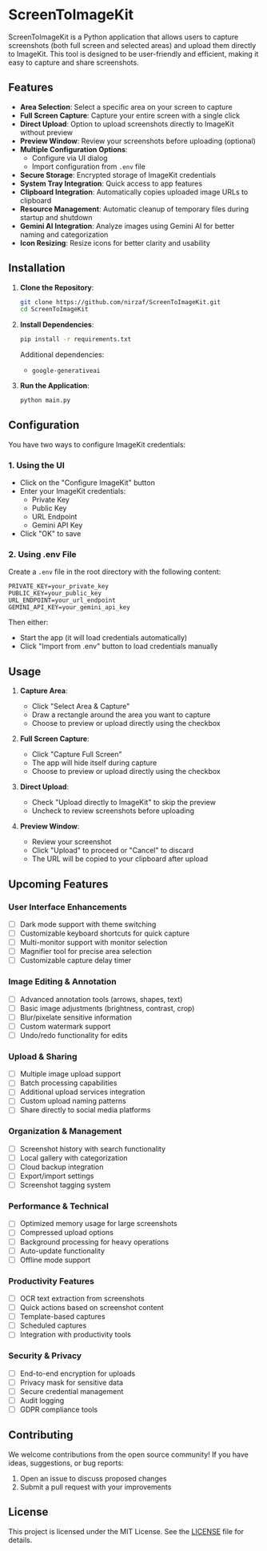 # ScreenToImageKit

ScreenToImageKit is a Python application that allows users to capture screenshots (both full screen and selected areas) and upload them directly to ImageKit. This tool is designed to be user-friendly and efficient, making it easy to capture and share screenshots.

## Features

- **Area Selection**: Select a specific area on your screen to capture
- **Full Screen Capture**: Capture your entire screen with a single click
- **Direct Upload**: Option to upload screenshots directly to ImageKit without preview
- **Preview Window**: Review your screenshots before uploading (optional)
- **Multiple Configuration Options**:
  - Configure via UI dialog
  - Import configuration from `.env` file
- **Secure Storage**: Encrypted storage of ImageKit credentials
- **System Tray Integration**: Quick access to app features
- **Clipboard Integration**: Automatically copies uploaded image URLs to clipboard
- **Resource Management**: Automatic cleanup of temporary files during startup and shutdown
- **Gemini AI Integration**: Analyze images using Gemini AI for better naming and categorization
- **Icon Resizing**: Resize icons for better clarity and usability

## Installation

1. **Clone the Repository**:
   ```bash
   git clone https://github.com/nirzaf/ScreenToImageKit.git
   cd ScreenToImageKit
   ```

2. **Install Dependencies**:
   ```bash
   pip install -r requirements.txt
   ```

   Additional dependencies:
   - `google-generativeai`

3. **Run the Application**:
   ```bash
   python main.py
   ```

## Configuration

You have two ways to configure ImageKit credentials:

### 1. Using the UI
- Click on the "Configure ImageKit" button
- Enter your ImageKit credentials:
  - Private Key
  - Public Key
  - URL Endpoint
  - Gemini API Key
- Click "OK" to save

### 2. Using .env File
Create a `.env` file in the root directory with the following content:
```
PRIVATE_KEY=your_private_key
PUBLIC_KEY=your_public_key
URL_ENDPOINT=your_url_endpoint
GEMINI_API_KEY=your_gemini_api_key
```
Then either:
- Start the app (it will load credentials automatically)
- Click "Import from .env" button to load credentials manually

## Usage

1. **Capture Area**:
   - Click "Select Area & Capture"
   - Draw a rectangle around the area you want to capture
   - Choose to preview or upload directly using the checkbox

2. **Full Screen Capture**:
   - Click "Capture Full Screen"
   - The app will hide itself during capture
   - Choose to preview or upload directly using the checkbox

3. **Direct Upload**:
   - Check "Upload directly to ImageKit" to skip the preview
   - Uncheck to review screenshots before uploading

4. **Preview Window**:
   - Review your screenshot
   - Click "Upload" to proceed or "Cancel" to discard
   - The URL will be copied to your clipboard after upload

## Upcoming Features

### User Interface Enhancements
- [ ] Dark mode support with theme switching
- [ ] Customizable keyboard shortcuts for quick capture
- [ ] Multi-monitor support with monitor selection
- [ ] Magnifier tool for precise area selection
- [ ] Customizable capture delay timer

### Image Editing & Annotation
- [ ] Advanced annotation tools (arrows, shapes, text)
- [ ] Basic image adjustments (brightness, contrast, crop)
- [ ] Blur/pixelate sensitive information
- [ ] Custom watermark support
- [ ] Undo/redo functionality for edits

### Upload & Sharing
- [ ] Multiple image upload support
- [ ] Batch processing capabilities
- [ ] Additional upload services integration
- [ ] Custom upload naming patterns
- [ ] Share directly to social media platforms

### Organization & Management
- [ ] Screenshot history with search functionality
- [ ] Local gallery with categorization
- [ ] Cloud backup integration
- [ ] Export/import settings
- [ ] Screenshot tagging system

### Performance & Technical
- [ ] Optimized memory usage for large screenshots
- [ ] Compressed upload options
- [ ] Background processing for heavy operations
- [ ] Auto-update functionality
- [ ] Offline mode support

### Productivity Features
- [ ] OCR text extraction from screenshots
- [ ] Quick actions based on screenshot content
- [ ] Template-based captures
- [ ] Scheduled captures
- [ ] Integration with productivity tools

### Security & Privacy
- [ ] End-to-end encryption for uploads
- [ ] Privacy mask for sensitive data
- [ ] Secure credential management
- [ ] Audit logging
- [ ] GDPR compliance tools

## Contributing

We welcome contributions from the open source community! If you have ideas, suggestions, or bug reports:

1. Open an issue to discuss proposed changes
2. Submit a pull request with your improvements

## License

This project is licensed under the MIT License. See the [LICENSE](LICENSE) file for details.
